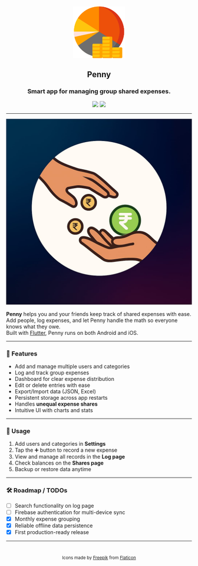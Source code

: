 <p align="center">
  <img width="140" src="assets/images/budget.png" />  
  <h2 align="center">Penny</h2>
  <h3 align="center">Smart app for managing group shared expenses.</h3>
</p>

<p align="center">
  <a href="#" alt="Version"><img src="https://img.shields.io/badge/Version-1.0.0-brightgreen.svg?style=for-the-badge" /></a>
  <a href="https://github.com/mojjjeeed/hacathon/blob/main/LICENSE" alt="License"><img src="https://img.shields.io/badge/License-MIT-brightgreen.svg?style=for-the-badge" /></a>
</p>

---

![Mock picture](assets/images/logo.jpg)  

**Penny** helps you and your friends keep track of shared expenses with ease.  
Add people, log expenses, and let Penny handle the math so everyone knows what they owe.  
Built with [Flutter](https://flutter.dev/), Penny runs on both Android and iOS.  

---

### 🚀 Features
- Add and manage multiple users and categories  
- Log and track group expenses  
- Dashboard for clear expense distribution  
- Edit or delete entries with ease  
- Export/Import data (JSON, Excel)  
- Persistent storage across app restarts  
- Handles **unequal expense shares**  
- Intuitive UI with charts and stats  

---

### 📱 Usage
1. Add users and categories in **Settings**  
2. Tap the ➕ button to record a new expense  
3. View and manage all records in the **Log page**  
4. Check balances on the **Shares page**  
5. Backup or restore data anytime  

---

### 🛠️ Roadmap / TODOs
- [ ] Search functionality on log page  
- [ ] Firebase authentication for multi-device sync  
- [x] Monthly expense grouping  
- [x] Reliable offline data persistence  
- [x] First production-ready release  

---

<br>

<div align="center">
  <sub>Icons made by <a href="https://www.freepik.com" title="Freepik">Freepik</a> from <a href="https://www.flaticon.com/" title="Flaticon">Flaticon</a></sub>
</div>
